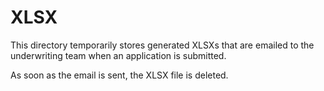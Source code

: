 # XLSX

This directory temporarily stores generated XLSXs that are emailed to the underwriting team when an application is submitted.

As soon as the email is sent, the XLSX file is deleted.
